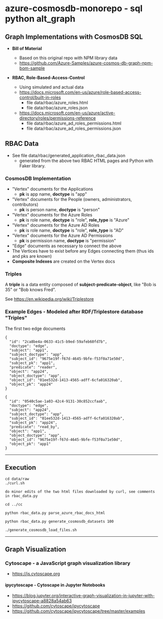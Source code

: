 # azure-cosmosdb-monorepo - sql python alt_graph

## Graph Implementations with CosmosDB SQL

- **Bill of Material**
  - Based on this original repo with NPM library data
  - https://github.com/Azure-Samples/azure-cosmos-db-graph-npm-bom-sample 
  
- **RBAC, Role-Based-Access-Control**
  - Using simulated and actual data
  - https://docs.microsoft.com/en-us/azure/role-based-access-control/built-in-roles
    - file data/rbac/azure_roles.html
    - file data/rbac/azure_roles.json
  - https://docs.microsoft.com/en-us/azure/active-directory/roles/permissions-reference
    - file data/rbac/azure_ad_roles_permissions.html
    - file data/rbac/azure_ad_roles_permissions.json

## RBAC Data

  - See file data/rbac/generated_application_rbac_data.json
    - generated from the above two RBAC HTML pages and Python with Faker library.

### CosmosDB Implementation

- "Vertex" documents for the Applications
  - **pk** is app name, **doctype** is "app"
- "Vertex" documents for the People (owners, administrators, contributors)
  - **pk** is person name, **doctype** is "person"
- "Vertex" documents for the Azure Roles
  - **pk** is role name, **doctype** is "role", **role_type** is "Azure"
- "Vertex" documents for the Azure AD Roles
  - **pk** is role name, **doctype** is "role", **role_type** is "AD"
- "Vertex" documents for the Azure AD Permissions
  - **pk** is permission name, **doctype** is "permission"
- "Edge" documents as necessary to connect the above
- The Vertices have to exist before any Edges connecting them (thus ids and pks are known)
- **Composite Indexes** are created on the Vertex docs

### Triples

A **triple** is a data entity composed of **subject-predicate-object**, like "Bob is 35" or "Bob knows Fred".

See https://en.wikipedia.org/wiki/Triplestore

### Example Edges - Modeled after RDF/Triplestore database "Triples"

The first two edge documents

```
{
  "id": "2ca8be4a-0633-41c5-b9ed-59afeb60fd7b",
  "doctype": "edge",
  "subject": "app1",
  "subject_doctype": "app",
  "subject_id": "9675e19f-f67d-4645-9bfe-f53f0a71e50d",
  "subject_pk": "app1",
  "predicate": "reader",
  "object": "app24",
  "object_doctype": "app",
  "object_id": "01ee532d-1413-4565-adff-6cfa016320ab",
  "object_pk": "app24"
}

{
  "id": "0540c5ae-1a03-42c4-9131-30c852ccfaab",
  "doctype": "edge",
  "subject": "app24",
  "subject_doctype": "app",
  "subject_id": "01ee532d-1413-4565-adff-6cfa016320ab",
  "subject_pk": "app24",
  "predicate": "read_by",
  "object": "app1",
  "object_doctype": "app",
  "object_id": "9675e19f-f67d-4645-9bfe-f53f0a71e50d",
  "object_pk": "app1"
}
```

---

## Execution


```
cd data/raw
./curl.sh

do minor edits of the two html files downloaded by curl, see comments in rbac_data.py

cd ../cc

python rbac_data.py parse_azure_rbac_docs_html

python rbac_data.py generate_cosmosdb_datasets 100

./generate_cosmosdb_load_files.sh
```

---

## Graph Visualization

### Cytoscape - a JavaScript graph visualization library

- https://js.cytoscape.org

#### ipycytoscape - Cytoscape in Jupyter Notebooks

- https://blog.jupyter.org/interactive-graph-visualization-in-jupyter-with-ipycytoscape-a8828a54ab63
- https://github.com/cytoscape/ipycytoscape
- https://github.com/cytoscape/ipycytoscape/tree/master/examples


